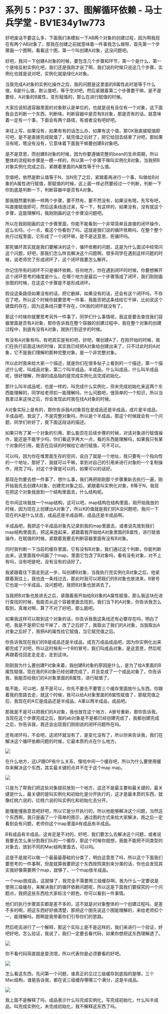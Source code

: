 # 系列 5：P37：37、图解循环依赖 - 马士兵学堂 - BV1E34y1w773

好吧废话不要这么多，下面我们来模拟一下AB两个对象的创建过程，因为啊我现在有两个AB对象了，那我在创建之前就意味着一件事我怎么做呀，首先第一个步骤画一个图啊，看看这个图，第一个叫创建A对象，这没问题吧。

好吧，我问一下创建A对象的时候，要包含几个步骤和环节，第一个是什么，第一个是啥反射实例化吧，我们还是我刚才说了啊，我们说的时候只说这几个步骤，实例化也就是说对吧，实例化就是绿化A对象。

当我完成A对象的实例化操作之后，我的问题是这里面的B属性此时是等于什么值，B是什么值，默认值吧，等于空对吧，然后紧跟着第二个步骤要干嘛，是不是要给，A对象的B属性，变形赋值的，那么在进行赋值的时候。

大家应该知道容器里面的对象默认是单位的，也就是说有且仅有一个对象，这下面我会去判断一个东西，判断啥，判断容器中是否有B对象，那是否有的话，就意味着一定有一个事，下面会有两个路径，有或者没有吧好吧。

来往上写，如果没有，如果有有的话怎么办，如果有这个值，那OK我直接赋值即可吧，是不是直接完成赋值了，赋完值之后好了，把它给回去结束了对吧，那如果没有呢，嗯没有没有，它意味着下面我干嘛要创建B对象吧。

是不是意思，而创建B对象的时候，因为你要遵循完整的bean的生命周期，所以整体的流程和步骤是一模一样的，所以第一个步骤干嘛叫实例化B对象，当我把B对象实例化完成之后，紧跟着里面的A属性等于什么值。

空值吧，依然是默认值等于N，当N完了之后，紧跟着再进行一个事，叫做给B对象的A属性进行赋值，那赋值的时候，这上面一样必然要经过一个判断，判断一下你到底是判断一下，判断容器中是否有A对象。

那我既然要判断一样两个步骤，要不然有，要不然没有，如果没有嗯，先写有吧，叫直接赋值即可，然后这条线连过来，写一下，有这样的，如果没有，没有就这个步骤，这能理解吗，我刚刚画的这个步骤没问题吧。

所以在我刚刚画的这个步骤里面，你能不能看到一个非常简单且直接的闭环操作，这么长吗，小一点，看这个你看到了吗，这就是我们说的循环依赖吗，在整个整个执行过程里面，它形成了一个闭环嘛，是不是这意思，死循环吗。

那死循环其实就是我们要解决的这个，循环依赖的问题，这是为什么面试中经常问这个问题，好吧，那我们怎么样去解决这个问题啊，很多同学在遇到这样问题的时候，说老师完了形成闭环了，这个闭环我要怎么解开。

你记住所有的闭环不只是循环依赖，任何地方，你在遇到闭环的时候，你要想解开这个闭环思考的维度是什么，在哪个地方是最后一个步骤落成了闭环，我们刚刚画张图的时候，在这这个步骤是不是形成闭环。

假设这条路径如果没有的话，把它删掉，如果没有的话，还会有这个闭环吗，不存在了吧，所以这个时候你就要思考一件事，我能否把这条线给它干掉，比如说这个键盘的存在，因为这条线只要不存在，OK我的闭环就没有了。

那这个时候你就要思考另外一件事了，同学们什么事情呢，我这是要去查找我们容器里面是否有A对象，那你告诉我在整个容器的创建过程中，我在整个对象的创建过程中，到底有没有A对象，就执行到这步的时候。

有没有A对象有吗，有吧其实是有的吧，好吧，哪创建A了，在刚开始的时候，我们在执行前面这块的时候，其实我已经把A对象给创建出来了，只不过此时的A对象，它不是我们理解的那种完整对象，是一个非完整对象。

所以此时我来给大家一个描述，就是你们在很多帖子上看到的一个描述，第一个描述什么呢，叫成品对象，第二个叫半成品，半成品，什么叫成品，什么叫半成品呢，很好理解，所谓的成品指的是完成实例化且完成初始化。

那什么叫半成品呢，也是一样的，叫完成什么实例化，但未完成初始化来这两个东西能理解的，同学给老师扣一能理解吗，什么问题吧，很简单的一个知识，所以当我拿过来这块之后，你会发现此时我在找A对象的时候。

A对象实际上是有的，那你告诉我A对象现在是成品还是半成品，成片是半成品，半成品吧，我说了，不是完整对象吗，所以是个半成品，那这个时候就会有一个问题，同学们听好了，我下面这段话的描述。

如果只有了某一个对象的引用，那么能否在后续步骤的时候，对该对象进行赋值操作，能还是不能字少吗，你们看这字再大一点，看的东西能理解吗，如果我只有某个对象的引用，能否在后续的时候给它进行赋值，可不可以。

可以吗，因为你在堆里面生存的空间，说白了就是一个地址，我只要有一个指向性的一个地址，那好了，我就可以干嘛，拿到对自己的引用来进行对象的一个复制操作，用完了吗，对这个步骤是可以的，如果可以的话好。

那现在你要去想一件事了，想什么事，我们再把刚刚那个步骤重新去执行一遍，刚开始我先去创建A对象，创建完对象之后，紧跟着叫实例化对象，B等于N，我现在把这个对象我放到一个结构里面去，什么结构呢。

在中间这块我放一个map结构，这可以吧，map结构在结构里面，刚开始我放的时候，因为现在上创建出A对象了，所以K的值就是我们的A没问题吧，我问一下现在的A是什么状态，成品还是半成品啊，成品还是半成品啊。

半成品吧，我把这个半成品对象先记录到我的map里面去，或者说先放到我们map结构里面去，把这来连起来，紧跟着我开始给A对象里面的B属性，进行赋值操作，在赋值的时候，紧跟着我要去判断容器里面有没有B对象。

同时我判断一下当前的缓存里面，它有没有B对象，我们通过这个判断，你能判断出来，这里面我中间画了个map，里面它包含了B对象吗，看有没有对象，对不上有吗，没有吧是吧，没有没有的话好了。

我紧跟着往下面走到这一步，叫创建B对象，当我执行完实例化B对象之后，他紧跟着我往上，我也连一条线过去，那此时我可以把我们的B对象也放进来，B冒号它也是一个半成品，没问题吧，我把B对象也放进去了。

当我把B对象也放进去之后，紧跟着我开始给B对象的A属性赋值，那么我这块在进行查找的时候，我能否从这个容器里面去找到，我们当下的A对象，你告诉我怎么取到，真难对啊，算了不对了好吧，那么能吧。

如果我这样可以取到这个对象的话，你告诉我我这条线还有必要存在吗，明白了吧，我是不是把它给干掉了，改了之后好了，我取出了我们的A对象，当我取出A对象之后好了，我把A的属性给它赋值，当它赋完值之后。

你告诉我现在我们的B是成品还是半成品，成百万成品成品吧，因为你实例化出来都完成了对吧，所以这时候有一个B的冒号，我们叫成品对象，是这意思，然后呢再跟着往回走走走走，走到这块。

刚刚我为什么要创建P对象来着，我创建B对象的原因是什么，是为了给A里面的B属性赋值，现在我的B对象已经创建完成了，并且变成了一个成品对象了，你告诉我，我能否给我们的A对象里面的B属性，进行赋值了。

能不能，可以吧，是不是可以，你先不要先不要管三个缓存里面放什么东西，你跟着我的思路去走，就这个时候，我可以给A对象里面的B属性赋值了，那赋完值之后，我现在的A它是成品还是半成品，A乘以两半成品，成品吧。

那我是不是可以把我们的A对象，我也放在这个地方，A冒号重新，那你告诉我，当现在这个步骤完成之后，我的ab对象是不是都已经创建完成了，我都创建完成之后，你告诉我，我还会出现我们刚刚说的闭环问题所在吗。

还有闭环吗，不会吧，这闭环就没有了，是变化没有了，所以你来告诉我，我们在解决这个循环依赖问题的时候，它最本质的点在什么地方。



![](img/57b79d63b1fa4c675b68fb6076934db3_1.png)

在什么地方，这LP跟OP有什么关系，慢哈中间一个缓存吧，所以为什么要使用缓存来解决这个东西，其实最关键的点并不在于这个map map。



![](img/57b79d63b1fa4c675b68fb6076934db3_3.png)

只是为了帮我们把这些对象提前放到一个地方，这还不是最主要和最关键的，最关键是什么，最关键的是叫实例化和初始化是分开执行的，这才是最本质的东西，就像红桃六说的，红桃六说的叫实例化和初始化去分开。

能懂能懂我意思吧好吧，所以它是分开执行的，所以他能够解决这个问题，当然这个东西啊，我只是画了一个简单的图示，通过图的方式来给大家解决，图之后一定看到会有问题，老师你这个map里面A有成品有半成品。

B有成品有半成品，这肯定是不对的，好吧，我们要怎么去解决这个问题，或者说我要去怎么来分割我们队的一个缓存，那这个时候你就想，我能不能把不同类型的对象去，放到不同的Mac结构里面去，可以吗。

这是不是就可以做一个最最最基础的分类了，明白这意思了吗，所以这个下面我们要思考的一件事啊，但是就算我要把这个东西按照类别来分类的话，你也会发现其实我好像需要两个map，就够了，一个map放半成品。

一个map放成品，这就够了，我完全不需要用三级缓存啊，我为什么一定要说是使用三级缓存，来解决我们的循环依赖问题呢，所以这是下面我们要探究的一个问题点，我把这些东西给大家标注个颜色，你可以看到一件事情。

他们的执行步骤其实都是差不多的，这不就是对对象整体的一个创建过程吗，是差不多的啊，把这东西好好搞清楚，那把这个图先说这个图能理解的，来给老师扣个一，能理解吗，图啊是我带着你们引导你们的思路。

然后呢去进行了一个解释，那这个实际上是不是这样的，我们来进行一个验证，好吧好吧，怎么验证，我说了，我们一定要去看代码，如果你想把这东西理解透了。



![](img/57b79d63b1fa4c675b68fb6076934db3_5.png)

你不看代码简直就是耍流氓，所以代表你是必须要看的好吧。

![](img/57b79d63b1fa4c675b68fb6076934db3_7.png)

怎么看这东西，先问第一个问题，谁真正的见过三级缓存到底指的是哪，三个Mac结构，谁能告诉我，都在说三级缓存哪哪三个满分，这是半成品。



![](img/57b79d63b1fa4c675b68fb6076934db3_9.png)

我上面不是解释了吗，成品表示什么叫完成实例化，写完成初始化，什么叫半成品，叫完成实例化，未完成初始化，我不解释这东西了吗。


